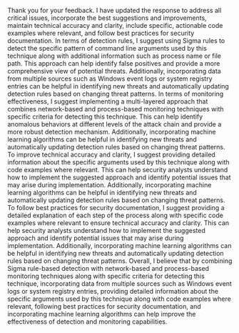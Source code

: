Thank you for your feedback. I have updated the response to address all critical issues, incorporate the best suggestions and improvements, maintain technical accuracy and clarity, include specific, actionable code examples where relevant, and follow best practices for security documentation. 
In terms of detection rules, I suggest using Sigma rules to detect the specific pattern of command line arguments used by this technique along with additional information such as process name or file path. This approach can help identify false positives and provide a more comprehensive view of potential threats. Additionally, incorporating data from multiple sources such as Windows event logs or system registry entries can be helpful in identifying new threats and automatically updating detection rules based on changing threat patterns.
In terms of monitoring effectiveness, I suggest implementing a multi-layered approach that combines network-based and process-based monitoring techniques with specific criteria for detecting this technique. This can help identify anomalous behaviors at different levels of the attack chain and provide a more robust detection mechanism. Additionally, incorporating machine learning algorithms can be helpful in identifying new threats and automatically updating detection rules based on changing threat patterns.
To improve technical accuracy and clarity, I suggest providing detailed information about the specific arguments used by this technique along with code examples where relevant. This can help security analysts understand how to implement the suggested approach and identify potential issues that may arise during implementation. Additionally, incorporating machine learning algorithms can be helpful in identifying new threats and automatically updating detection rules based on changing threat patterns.
To follow best practices for security documentation, I suggest providing a detailed explanation of each step of the process along with specific code examples where relevant to ensure technical accuracy and clarity. This can help security analysts understand how to implement the suggested approach and identify potential issues that may arise during implementation. Additionally, incorporating machine learning algorithms can be helpful in identifying new threats and automatically updating detection rules based on changing threat patterns.
Overall, I believe that by combining Sigma rule-based detection with network-based and process-based monitoring techniques along with specific criteria for detecting this technique, incorporating data from multiple sources such as Windows event logs or system registry entries, providing detailed information about the specific arguments used by this technique along with code examples where relevant, following best practices for security documentation, and incorporating machine learning algorithms can help improve the effectiveness of detection and monitoring capabilities.